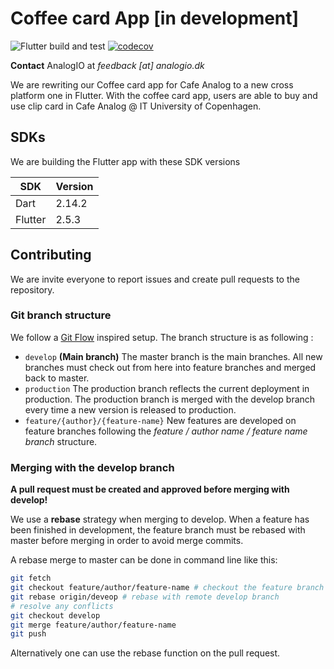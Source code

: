# Coffee card App [in development]

![Flutter build and test](https://github.com/AnalogIO/coffeecard_app/workflows/Flutter%20build%20and%20test/badge.svg) [![codecov](https://codecov.io/gh/AnalogIO/coffeecard_app/branch/master/graph/badge.svg)](https://codecov.io/gh/AnalogIO/coffeecard_app)

**Contact** AnalogIO at *feedback [at] analogio.dk*

We are rewriting our Coffee card app for Cafe Analog to a new cross platform one in Flutter. 
With the coffee card app, users are able to buy and use clip card in Cafe Analog @ IT University of Copenhagen.

## SDKs

We are building the Flutter app with these SDK versions

| SDK       | Version   |
| --------- | --------- |
| Dart      | 2.14.2    |
| Flutter   | 2.5.3     |

## Contributing

We are invite everyone to report issues and create pull requests to the repository. 

### Git branch structure

We follow a [Git Flow](https://nvie.com/posts/a-successful-git-branching-model/) inspired setup. The branch structure is as following :

- `develop` **(Main  branch)** The master branch is the main branches. All new branches must check out from here into feature branches and merged back to master. 
- `production` The production branch reflects the current deployment in production. The production branch is merged with the develop branch every time a new version is released to production.
- `feature/{author}/{feature-name}` New features are developed on feature branches following the *feature / author name / feature name branch* structure.

### Merging with the develop branch

**A pull request must be created and approved before merging with develop!**

We use a **rebase** strategy when merging to develop. When a feature has been finished in development, the feature branch must be rebased with master before merging in order to avoid merge commits.

A rebase merge to master can be done in command line like this:

```bash
git fetch
git checkout feature/author/feature-name # checkout the feature branch
git rebase origin/deveop # rebase with remote develop branch
# resolve any conflicts
git checkout develop
git merge feature/author/feature-name
git push
```

Alternatively one can use the rebase function on the pull request.
